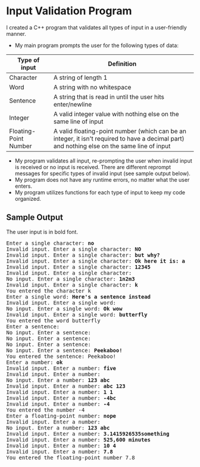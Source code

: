 # Input Validation Program

I created a C++ program that validates all types of input in a user-friendly manner.

* My main program prompts the user for the following types of data:

| Type of input | Definition                                                        |
|---------------|-------------------------------------------------------------------|
| Character | A string of length 1                                              |
| Word | A string with no whitespace                                       |
| Sentence | A string that is read in until the user hits enter/newline        |
| Integer | A valid integer value with nothing else on the same line of input |
| Floating-Point Number | A valid floating-point number (which can be an integer, it isn't required to have a decimal part) and nothing else on the same line of input |

* My program validates all input, re-prompting the user when invalid input is received or no input is received. There are different reprompt messages for specific types of invalid input (see sample output below).
* My program does not have any runtime errors, no matter what the user enters.
* My program utilizes functions for each type of input to keep my code organized.

## Sample Output
The user input is in bold font.
<pre>
Enter a single character: <b>no</b>
Invalid input. Enter a single character: <b>NO</b>
Invalid input. Enter a single character: <b>but why?</b>
Invalid input. Enter a single character: <b>Ok here it is: a</b>
Invalid input. Enter a single character: <b>12345</b>
Invalid input. Enter a single character:
No input. Enter a single character: <b>1n2m3</b>
Invalid input. Enter a single character: <b>k</b>
You entered the character k
Enter a single word: <b>Here's a sentence instead</b>
Invalid input. Enter a single word:
No input. Enter a single word: <b>Ok wow</b>
Invalid input. Enter a single word: <b>butterfly</b>
You entered the word butterfly
Enter a sentence:
No input. Enter a sentence:
No input. Enter a sentence:
No input. Enter a sentence:
No input. Enter a sentence: <b>Peekaboo!</b>
You entered the sentence: Peekaboo!
Enter a number: <b>ok</b>
Invalid input. Enter a number: <b>five</b>
Invalid input. Enter a number:
No input. Enter a number: <b>123 abc</b>
Invalid input. Enter a number: <b>abc 123</b>
Invalid input. Enter a number: <b>1 1</b>
Invalid input. Enter a number: <b>-4bc</b>
Invalid input. Enter a number: <b>-4</b>
You entered the number -4
Enter a floating-point number: <b>nope</b>
Invalid input. Enter a number:
No input. Enter a number: <b>123 abc</b>
Invalid input. Enter a number: <b>3.1415926535something</b>
Invalid input. Enter a number: <b>525,600 minutes</b>
Invalid input. Enter a number: <b>10 4</b>
Invalid input. Enter a number: <b>7.8</b>
You entered the floating-point number 7.8
</pre>
